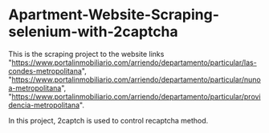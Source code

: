 # Apartment-Website-Scraping-selenium-with-2captcha

This is the scraping project to the website links "https://www.portalinmobiliario.com/arriendo/departamento/particular/las-condes-metropolitana", "https://www.portalinmobiliario.com/arriendo/departamento/particular/nunoa-metropolitana", "https://www.portalinmobiliario.com/arriendo/departamento/particular/providencia-metropolitana".

In this project, 2captch is used to control recaptcha method.
